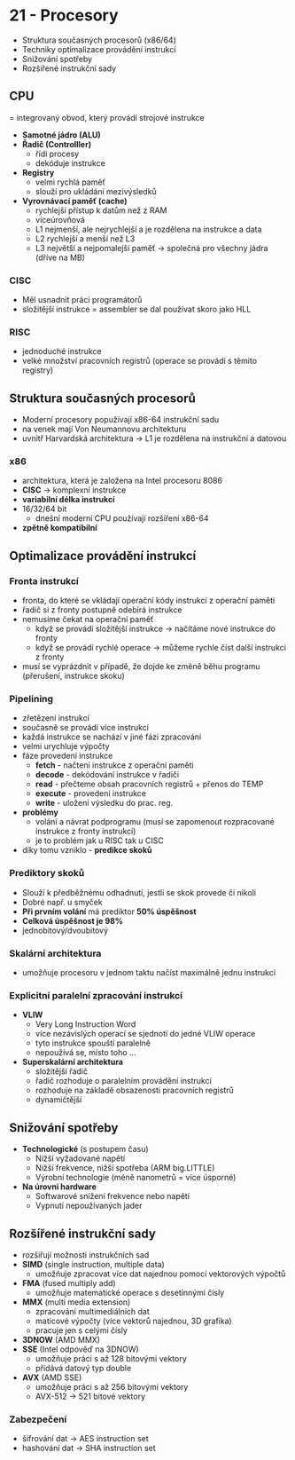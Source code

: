 # 21 - Procesory
 - Struktura současných procesorů (x86/64)
 - Techniky optimalizace provádění instrukcí
 - Snižování spotřeby
 - Rozšířené instrukční sady

## CPU

= integrovaný obvod, který provádí strojové instrukce

 - **Samotné jádro (ALU)**
 - **Řadič (Controlller)**
   - řídí procesy
   - dekóduje instrukce
 - **Registry**
   - velmi rychlá paměť
   - slouží pro ukládání mezivýsledků
 - **Vyrovnávací paměť (cache)**
   - rychlejší přístup k datům než z RAM
   - víceúrovňová
   - L1 nejmenší, ale nejrychlejší a je rozdělena na instrukce a data
   - L2 rychlejší a menší než L3
   - L3 největší a nejpomalejší paměť → společná pro všechny jádra (dříve na MB)

### CISC
 - Měl usnadnit práci programátorů
 - složitější instrukce = assembler se dal používat skoro jako HLL

### RISC
 - jednoduché instrukce
 - velké množství pracovních registrů (operace se provádí s těmito registry)

## Struktura současných procesorů
 - Moderní procesory popužívají x86-64 instrukční sadu
 - na venek mají Von Neumannovu architekturu
 - uvnitř Harvardská architektura → L1 je rozdělena na instrukční a datovou

### x86
 - architektura, která je založena na Intel procesoru 8086
 - **CISC** → komplexní instrukce
 - **variabilní délka instrukcí**
 - 16/32/64 bit
   - dnešní moderní CPU používají rozšíření x86-64
 - **zpětně kompatibilní**

## Optimalizace provádění instrukcí


### Fronta instrukcí
 - fronta, do které se vkládají operační kódy instrukcí z operační paměti
 - řadič si z fronty postupně odebírá instrukce
 - nemusíme čekat na operační paměť
   - když se provádí složitější instrukce → načítáme nové instrukce do fronty
   - když se provádí rychlé operace → můžeme rychle číst další instrukci z fronty
 - musí se vyprázdnit v případě, že dojde ke změně běhu programu (přerušení, instrukce skoku)

### Pipelining
 - zřetězení instrukcí
 - současně se provádí více instrukcí
 - každá instrukce se nachází v jiné fázi zpracování
 - velmi urychluje výpočty
 - fáze provedení instrukce
   - **fetch** - načtení instrukce z operační paměti
   - **decode** - dekódování instrukce v řadiči
   - **read** - přečteme obsah pracovních registrů + přenos do TEMP
   - **execute** - provedení instrukce
   - **write** - uložení výsledku do prac. reg.
 - **problémy**
   - volání a návrat podprogramu (musí se zapomenout rozpracované instrukce z fronty instrukcí)
   - je to problém jak u RISC tak u CISC
 - díky tomu vzniklo - **predikce skoků**

### Prediktory skoků
 - Slouží k předběžnému odhadnutí, jestli se skok provede či nikoli
 - Dobré např. u smyček
 - **Při prvním volání** má prediktor **50% úspěšnost**
 - **Celková úspěšnost je 98%**
 - jednobitový/dvoubitový

### Skalární architektura
 - umožňuje procesoru v jednom taktu načíst maximálně jednu instrukci

### Explicitní paralelní zpracování instrukcí
 - **VLIW**
   - Very Long Instruction Word
   - více nezávislých operací se sjednotí do jedné VLIW operace
   - tyto instrukce spouští paralelně 
   - nepoužívá se, místo toho ...
 - **Superskalární architektura**
   - složitější řadič
   - řadič rozhoduje o paralelním provádění instrukcí
   - rozhoduje na základě obsazenosti pracovních registrů
   - dynamičtější


## Snižování spotřeby
 - **Technologické** (s postupem času)
   - Nižší vyžadované napětí
   - Nižší frekvence, nižší spotřeba (ARM big.LITTLE)
   - Výrobní technologie (méně nanometrů = více úsporné)
 - **Na úrovni hardware**
   - Softwarové snížení frekvence nebo napětí
   - Vypnutí nepoužívaných jader

## Rozšířené instrukční sady
 - rozšiřují možnosti instrukčních sad
 - **SIMD** (single instruction, multiple data)
   - umožňuje zpracovat více dat najednou pomocí vektorových výpočtů
 - **FMA** (fused multiply add)
   - umožňuje matematické operace s desetinnými čísly
 - **MMX** (multi media extension)
   - zpracování multimediálních dat
   - maticové výpočty (více vektorů najednou, 3D grafika)
   - pracuje jen s celými čísly
 - **3DNOW** (AMD MMX)
 - **SSE** (Intel odpověď na 3DNOW)
   - umožňuje práci s až 128 bitovými vektory
   - přidává datový typ double
 - **AVX** (AMD SSE)
   - umožňuje práci s až 256 bitovými vektory
   - AVX-512 → 521 bitové vektory
 
### Zabezpečení
 - šifrování dat → AES instruction set
 - hashování dat → SHA instruction set
 
